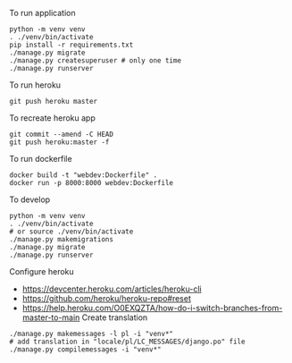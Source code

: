 To run application
```
python -m venv venv
. ./venv/bin/activate
pip install -r requirements.txt
./manage.py migrate
./manage.py createsuperuser # only one time
./manage.py runserver
```

To run heroku
```
git push heroku master
```

To recreate heroku app
```
git commit --amend -C HEAD
git push heroku:master -f
```
To run dockerfile
```
docker build -t "webdev:Dockerfile" .
docker run -p 8000:8000 webdev:Dockerfile
```
To develop
```
python -m venv venv
. ./venv/bin/activate
# or source ./venv/bin/activate
./manage.py makemigrations
./manage.py migrate
./manage.py runserver
```
Configure heroku
- https://devcenter.heroku.com/articles/heroku-cli
- https://github.com/heroku/heroku-repo#reset
- https://help.heroku.com/O0EXQZTA/how-do-i-switch-branches-from-master-to-main
Create translation
```
./manage.py makemessages -l pl -i "venv*"
# add translation in "locale/pl/LC_MESSAGES/django.po" file
./manage.py compilemessages -i "venv*"
```